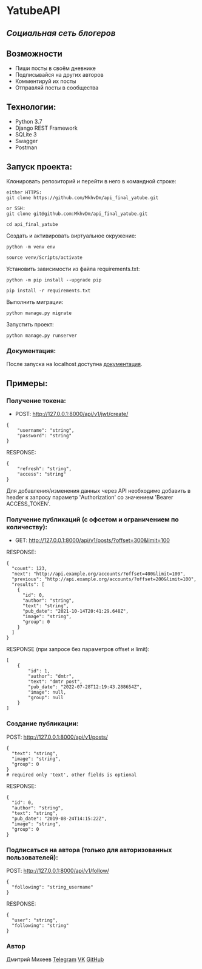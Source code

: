 # YatubeAPI
## _Социальная сеть блогеров_

## Возможности
- Пиши посты в своём дневнике
- Подписывайся на других авторов
- Комментируй их посты
- Отправляй посты в сообщества

## Технологии:
- Python 3.7
- Django REST Framework
- SQLite 3
- Swagger
- Postman


## Запуск проекта:
Клонировать репозиторий и перейти в него в командной строке:

```
either HTTPS:
git clone https://github.com/MkhvDm/api_final_yatube.git
```
```
or SSH:
git clone git@github.com:MkhvDm/api_final_yatube.git
```

```
cd api_final_yatube
```

Cоздать и активировать виртуальное окружение:

```
python -m venv env
```

```
source venv/Scripts/activate
```

Установить зависимости из файла requirements.txt:

```
python -m pip install --upgrade pip
```

```
pip install -r requirements.txt
```

Выполнить миграции:

```
python manage.py migrate
```

Запустить проект:

```
python manage.py runserver
```

### Документация:
После запуска на localhost доступна [документация].

## Примеры:
### Получение токена: 
* POST: http://127.0.0.1:8000/api/v1/jwt/create/ 
```
{
    "username": "string",
    "password": "string"
}
```
RESPONSE:
```
{
    "refresh": "string",
    "access": "string"
}
```

Для добавления/изменения данных через API необходимо добавить в header 
к запросу параметр 'Authorization' со значением 'Bearer ACCESS_TOKEN'.


### Получение публикаций (с офсетом и ограничением по количеству): 
* GET: http://127.0.0.1:8000/api/v1/posts/?offset=300&limit=100

RESPONSE:
```
{
  "count": 123,
  "next": "http://api.example.org/accounts/?offset=400&limit=100",
  "previous": "http://api.example.org/accounts/?offset=200&limit=100",
  "results": [
    {
      "id": 0,
      "author": "string",
      "text": "string",
      "pub_date": "2021-10-14T20:41:29.648Z",
      "image": "string",
      "group": 0
    }
  ]
}
```

RESPONSE (при запросе без параметров offset и limit):
```
[
    {
        "id": 1,
        "author": "dmtr",
        "text": "dmtr post",
        "pub_date": "2022-07-28T12:19:43.288654Z",
        "image": null,
        "group": null
    }
]
```

### Создание публикации:

POST: http://127.0.0.1:8000/api/v1/posts/
```
{
  "text": "string",
  "image": "string", 
  "group": 0
}
# required only 'text', other fields is optional
```
RESPONSE:
```
{
  "id": 0,
  "author": "string",
  "text": "string",
  "pub_date": "2019-08-24T14:15:22Z",
  "image": "string",
  "group": 0
}
```

### Подписаться на автора (только для авторизованных пользователей):
POST: http://127.0.0.1:8000/api/v1/follow/
```
{
  "following": "string_username"
}
```
RESPONSE:
```
{
  "user": "string",
  "following": "string"
}
```

### Автор
Дмитрий Михеев [Telegram]  [VK]  [GitHub]


   [документация]: <http://127.0.0.1:8000/redoc/>
   [Telegram]: <https://t.me/MkhvDm>
   [VK]: <https://vk.com/id116503226>
   [GitHub]: <https://github.com/MkhvDm>

